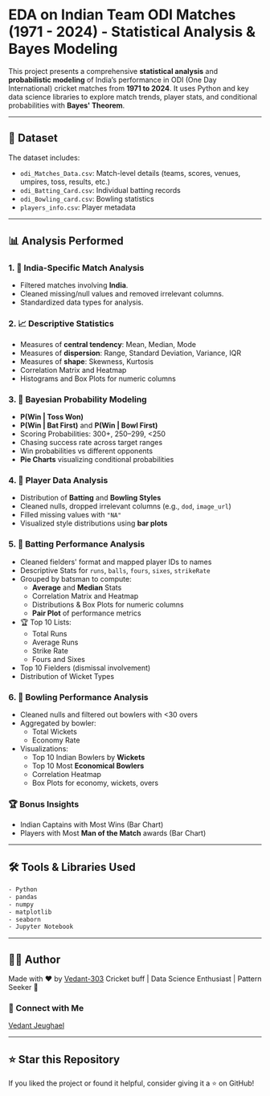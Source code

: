 # EDA on Indian Team ODI Matches (1971 - 2024) - Statistical Analysis & Bayes Modeling

This project presents a comprehensive **statistical analysis** and **probabilistic modeling** of India’s performance in ODI (One Day International) cricket matches from **1971 to 2024**. It uses Python and key data science libraries to explore match trends, player stats, and conditional probabilities with **Bayes' Theorem**.

---

## 📁 Dataset

The dataset includes:

- `odi_Matches_Data.csv`: Match-level details (teams, scores, venues, umpires, toss, results, etc.)
- `odi_Batting_Card.csv`: Individual batting records
- `odi_Bowling_card.csv`: Bowling statistics
- `players_info.csv`: Player metadata

---

## 📊 Analysis Performed

### 1. 🏏 India-Specific Match Analysis
- Filtered matches involving **India**.
- Cleaned missing/null values and removed irrelevant columns.
- Standardized data types for analysis.

### 2. 📈 Descriptive Statistics
- Measures of **central tendency**: Mean, Median, Mode
- Measures of **dispersion**: Range, Standard Deviation, Variance, IQR
- Measures of **shape**: Skewness, Kurtosis
- Correlation Matrix and Heatmap
- Histograms and Box Plots for numeric columns

### 3. 🧠 Bayesian Probability Modeling
- **P(Win | Toss Won)**
- **P(Win | Bat First)** and **P(Win | Bowl First)**
- Scoring Probabilities: 300+, 250–299, <250
- Chasing success rate across target ranges
- Win probabilities vs different opponents
- **Pie Charts** visualizing conditional probabilities

### 4. 🧍 Player Data Analysis
- Distribution of **Batting** and **Bowling Styles**
- Cleaned nulls, dropped irrelevant columns (e.g., `dod`, `image_url`)
- Filled missing values with `"NA"`
- Visualized style distributions using **bar plots**

### 5. 🏏 Batting Performance Analysis
- Cleaned fielders' format and mapped player IDs to names
- Descriptive Stats for `runs`, `balls`, `fours`, `sixes`, `strikeRate`
- Grouped by batsman to compute:
  - **Average** and **Median** Stats
  - Correlation Matrix and Heatmap
  - Distributions & Box Plots for numeric columns
  - **Pair Plot** of performance metrics
- 🏆 Top 10 Lists:
  - Total Runs
  - Average Runs
  - Strike Rate
  - Fours and Sixes
- Top 10 Fielders (dismissal involvement)
- Distribution of Wicket Types

### 6. 🎯 Bowling Performance Analysis
- Cleaned nulls and filtered out bowlers with <30 overs
- Aggregated by bowler:
  - Total Wickets
  - Economy Rate
- Visualizations:
  - Top 10 Indian Bowlers by **Wickets**
  - Top 10 Most **Economical Bowlers**
  - Correlation Heatmap
  - Box Plots for economy, wickets, overs

### 🏆 Bonus Insights
- Indian Captains with Most Wins (Bar Chart)
- Players with Most **Man of the Match** awards (Bar Chart)

---

## 🛠️ Tools & Libraries Used

```bash
- Python
- pandas
- numpy
- matplotlib
- seaborn
- Jupyter Notebook
```

---

## 👨‍💻 Author
Made with ❤️ by [Vedant-303](https://github.com/Vedant-303)
Cricket buff | Data Science Enthusiast | Pattern Seeker 🧠

### 🔗 Connect with Me
[Vedant Jeughael](https://www.linkedin.com/in/vedantjeughale/)

---

## ⭐ Star this Repository
If you liked the project or found it helpful, consider giving it a ⭐ on GitHub!
